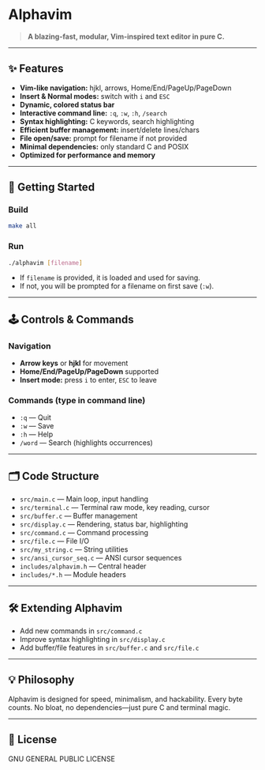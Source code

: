 # Alphavim

> **A blazing-fast, modular, Vim-inspired text editor in pure C.**

---

## ✨ Features
- **Vim-like navigation:** hjkl, arrows, Home/End/PageUp/PageDown
- **Insert & Normal modes:** switch with `i` and `ESC`
- **Dynamic, colored status bar**
- **Interactive command line:** `:q`, `:w`, `:h`, `/search`
- **Syntax highlighting:** C keywords, search highlighting
- **Efficient buffer management:** insert/delete lines/chars
- **File open/save:** prompt for filename if not provided
- **Minimal dependencies:** only standard C and POSIX
- **Optimized for performance and memory**

---

## 🚀 Getting Started

### Build
```sh
make all
```

### Run
```sh
./alphavim [filename]
```
- If `filename` is provided, it is loaded and used for saving.
- If not, you will be prompted for a filename on first save (`:w`).

---

## 🕹️ Controls & Commands

### Navigation
- **Arrow keys** or **hjkl** for movement
- **Home/End/PageUp/PageDown** supported
- **Insert mode:** press `i` to enter, `ESC` to leave

### Commands (type in command line)
- `:q` — Quit
- `:w` — Save
- `:h` — Help
- `/word` — Search (highlights occurrences)

---

## 🗂️ Code Structure
- `src/main.c` — Main loop, input handling
- `src/terminal.c` — Terminal raw mode, key reading, cursor
- `src/buffer.c` — Buffer management
- `src/display.c` — Rendering, status bar, highlighting
- `src/command.c` — Command processing
- `src/file.c` — File I/O
- `src/my_string.c` — String utilities
- `src/ansi_cursor_seq.c` — ANSI cursor sequences
- `includes/alphavim.h` — Central header
- `includes/*.h` — Module headers

---

## 🛠️ Extending Alphavim
- Add new commands in `src/command.c`
- Improve syntax highlighting in `src/display.c`
- Add buffer/file features in `src/buffer.c` and `src/file.c`

---

## 💡 Philosophy
Alphavim is designed for speed, minimalism, and hackability. Every byte counts. No bloat, no dependencies—just pure C and terminal magic.

---

## 📄 License
GNU GENERAL PUBLIC LICENSE
